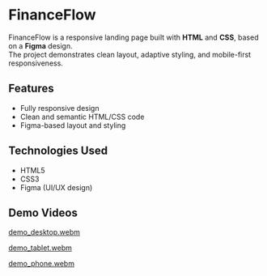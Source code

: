 # FinanceFlow

FinanceFlow is a responsive landing page built with **HTML** and **CSS**, based on a **Figma** design.  
The project demonstrates clean layout, adaptive styling, and mobile-first responsiveness.

## Features

- Fully responsive design
- Clean and semantic HTML/CSS code
- Figma-based layout and styling

## Technologies Used

- HTML5  
- CSS3  
- Figma (UI/UX design)

## Demo Videos
[demo_desktop.webm](https://github.com/user-attachments/assets/ab6ab96e-447f-4c3e-bc00-dcfccce14279)

[demo_tablet.webm](https://github.com/user-attachments/assets/de865c4e-6b15-4e74-be5e-5b8656a3878c)

[demo_phone.webm](https://github.com/user-attachments/assets/772b2924-4ced-4ea2-b05d-da107e72c00a)



